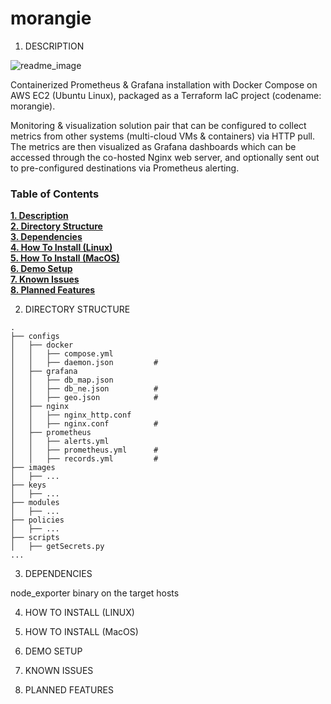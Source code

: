 # morangie

1. DESCRIPTION

![readme_image](https://github.com/onur-zengin/morangie/assets/10590811/023dd08c-0832-4d85-a358-5c84890d438e)

Containerized Prometheus & Grafana installation with Docker Compose on AWS EC2 (Ubuntu Linux), packaged as a Terraform IaC project (codename: morangie).

Monitoring & visualization solution pair that can be configured to collect metrics from other systems (multi-cloud VMs & containers) via HTTP pull. The metrics are then visualized as Grafana dashboards which can be accessed through the co-hosted Nginx web server, and optionally sent out to pre-configured destinations via Prometheus alerting.

### Table of Contents
**[1. Description](#description)**<br>
**[2. Directory Structure](#directory-structure)**<br>
**[3. Dependencies](#dependencies)**<br>
**[4. How To Install (Linux)](#how-to-install-linux)**<br>
**[5. How To Install (MacOS)](#how-to-install-macos)**<br>
**[6. Demo Setup](#demo-setup)**<br>
**[7. Known Issues](#known-issues)**<br>
**[8. Planned Features](#planned-features)**<br>

2. DIRECTORY STRUCTURE

```
.
├── configs                        
│   ├── docker
│   │   ├── compose.yml
│   │   ├── daemon.json         #
│   ├── grafana
│   │   ├── db_map.json
│   │   ├── db_ne.json          #
│   │   ├── geo.json            #
│   ├── nginx
│   │   ├── nginx_http.conf
│   │   ├── nginx.conf          #
│   ├── prometheus
│   │   ├── alerts.yml
│   │   ├── prometheus.yml      #
│   │   ├── records.yml         #
├── images                        
│   ├── ...
├── keys                        
│   ├── ...
├── modules                        
│   ├── ...
├── policies                        
│   ├── ...
├── scripts                        
│   ├── getSecrets.py
...

```

3. DEPENDENCIES

node_exporter binary on the target hosts

4. HOW TO INSTALL (LINUX)



5. HOW TO INSTALL (MacOS)


6. DEMO SETUP
7. KNOWN ISSUES
8. PLANNED FEATURES